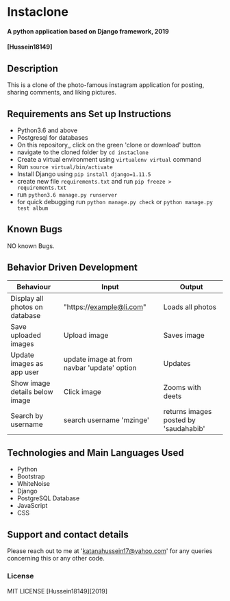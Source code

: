 # Instaclone
#### A python application based on Django framework, 2019
####  **[Hussein18149]**
## Description
This is a clone of the photo-famous instagram application for posting, sharing comments, and liking pictures.
## Requirements ans Set up Instructions
* Python3.6 and above
* Postgresql for databases
* On this repository,, click on the green 'clone or download' button
* navigate to the cloned folder by `cd instaclone`
* Create a virtual environment using `virtualenv virtual` command
* Run `source virtual/bin/activate`
* Install Django  using `pip install django=1.11.5`
* create new file `requirements.txt` and run `pip freeze > requirements.txt`
* run `python3.6 manage.py runserver `
* for quick debugging run `python manage.py check` or  `python manage.py test album`
## Known Bugs
NO known Bugs.
## Behavior Driven Development

| Behaviour| Input | Output |
| ------------- | ----------------- | ------------------ |
| Display all photos on database  | "https://example@li.com"   | Loads all photos  |
| Save uploaded images | Upload image | Saves image |
| Update images as app user | update image at from navbar 'update' option | Updates |
| Show image details below image | Click image | Zooms with deets |
| Search by username| search username 'mzinge'| returns images posted by 'saudahabib' |



## Technologies and Main Languages Used
* Python
* Bootstrap
* WhiteNoise
* Django
* PostgreSQL Database
* JavaScript
* CSS


## Support and contact details
Please reach out to me at 'katanahussein17@yahoo.com' for any queries concerning this or any other code.
### License
MIT LICENSE [Hussein18149][2019]
